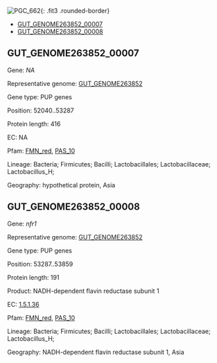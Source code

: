 ![PGC_662](../static/images/Clusters_figure/PGC_662.jpg){: .fit3 .rounded-border}

<ul id="myTab" class="nav nav-tabs">
  <li class="active">
        <a href="#tab1" data-toggle="tab">GUT_GENOME263852_00007</a>
  </li>
<li><a href="#tab2" data-toggle="tab">GUT_GENOME263852_00008</a></li>
</ul>

<div id="myTabContent" class="tab-content">
  <div class="tab-pane fade in active" id="tab1">

<h2 id="GUT_GENOME263852_00007">GUT_GENOME263852_00007</h2>
<p>Gene: <em>NA</em>
<p>Representative genome: <a href="https://www.ebi.ac.uk/metagenomics/genomes/MGYG-HGUT-04287">GUT_GENOME263852</a></p>
<p>Gene type: PUP genes</p>
<p>Position: 52040..53287</p>
<p>Protein length: 416</p>
<p>EC: NA</p>
<p>Pfam: <a href="http://pfam.xfam.org/family/FMN_red">FMN_red</a>, <a href="http://pfam.xfam.org/family/PAS_10">PAS_10</a></p>
<p>Lineage: Bacteria; Firmicutes; Bacilli; Lactobacillales; Lactobacillaceae; Lactobacillus_H; </p>
<p>Geography: hypothetical protein, Asia</p>
  </div>

  <div class="tab-pane fade" id="tab2">

<h2 id="GUT_GENOME263852_00008">GUT_GENOME263852_00008</h2>
<p>Gene: <em>nfr1</em></p>
<p>Representative genome: <a href="https://www.ebi.ac.uk/metagenomics/genomes/MGYG-HGUT-04287">GUT_GENOME263852</a></p>
<p>Gene type: PUP genes</p>
<p>Position: 53287..53859</p>
<p>Protein length: 191</p>
<p>Product: NADH-dependent flavin reductase subunit 1</p>
<p>EC: <a href="https://www.brenda-enzymes.org/enzyme.php?ecno=1.5.1.36">1.5.1.36</a></p>
<p>Pfam: <a href="http://pfam.xfam.org/family/FMN_red">FMN_red</a>, <a href="http://pfam.xfam.org/family/PAS_10">PAS_10</a></p>
<p>Lineage: Bacteria; Firmicutes; Bacilli; Lactobacillales; Lactobacillaceae; Lactobacillus_H; </p>
<p>Geography: NADH-dependent flavin reductase subunit 1, Asia</p>

  </div>
</div>
